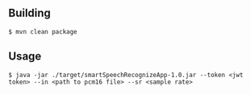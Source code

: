 ## Building

    $ mvn clean package

## Usage

    $ java -jar ./target/smartSpeechRecognizeApp-1.0.jar --token <jwt token> --in <path to pcm16 file> --sr <sample rate>

